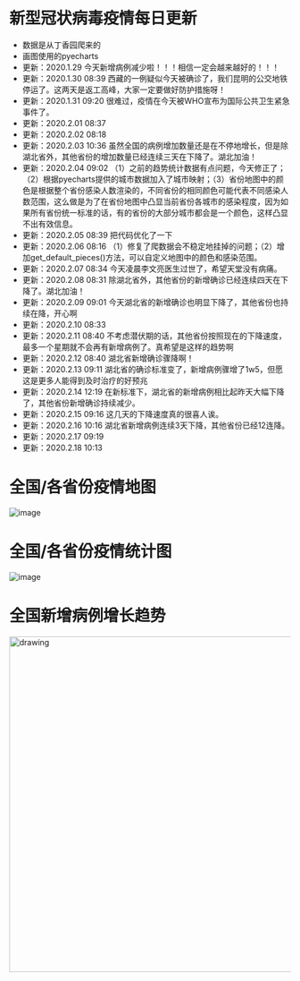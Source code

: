 # 新型冠状病毒疫情每日更新
- 数据是从丁香园爬来的
- 画图使用的pyecharts
- 更新：2020.1.29 今天新增病例减少啦！！！相信一定会越来越好的！！！
- 更新：2020.1.30 08:39 西藏的一例疑似今天被确诊了，我们昆明的公交地铁停运了。这两天是返工高峰，大家一定要做好防护措施呀！
- 更新：2020.1.31 09:20 很难过，疫情在今天被WHO宣布为国际公共卫生紧急事件了。
- 更新：2020.2.01 08:37
- 更新：2020.2.02 08:18
- 更新：2020.2.03 10:36 虽然全国的病例增加数量还是在不停地增长，但是除湖北省外，其他省份的增加数量已经连续三天在下降了。湖北加油！
- 更新：2020.2.04 09:02 （1）之前的趋势统计数据有点问题，今天修正了；（2）根据pyecharts提供的城市数据加入了城市映射；（3）省份地图中的颜色是根据整个省份感染人数渲染的，不同省份的相同颜色可能代表不同感染人数范围，这么做是为了在省份地图中凸显当前省份各城市的感染程度，因为如果所有省份统一标准的话，有的省份的大部分城市都会是一个颜色，这样凸显不出有效信息。
- 更新：2020.2.05 08:39 把代码优化了一下
- 更新：2020.2.06 08:16 （1）修复了爬数据会不稳定地挂掉的问题；（2）增加get_default_pieces()方法，可以自定义地图中的颜色和感染范围。
- 更新：2020.2.07 08:34 今天凌晨李文亮医生过世了，希望天堂没有病痛。
- 更新：2020.2.08 08:31 除湖北省外，其他省份的新增确诊已经连续四天在下降了。湖北加油！
- 更新：2020.2.09 09:01 今天湖北省的新增确诊也明显下降了，其他省份也持续在降，开心啊
- 更新：2020.2.10 08:33
- 更新：2020.2.11 08:40 不考虑潜伏期的话，其他省份按照现在的下降速度，最多一个星期就不会再有新增病例了。真希望是这样的趋势啊
- 更新：2020.2.12 08:40 湖北省新增确诊骤降啊！
- 更新：2020.2.13 09:11 湖北省的确诊标准变了，新增病例骤增了1w5，但愿这是更多人能得到及时治疗的好预兆
- 更新：2020.2.14 12:19 在新标准下，湖北省的新增病例相比起昨天大幅下降了，其他省份新增确诊持续减少。
- 更新：2020.2.15 09:16 这几天的下降速度真的很喜人诶。
- 更新：2020.2.16 10:16 湖北省新增病例连续3天下降，其他省份已经12连降。
- 更新：2020.2.17 09:19
- 更新：2020.2.18 10:13

# 全国/各省份疫情地图
![image](https://github.com/shadow12138/WuHanGanBaDei/blob/master/result/r1.png)

# 全国/各省份疫情统计图
![image](https://github.com/shadow12138/WuHanGanBaDei/blob/master/result/r2.png)

# 全国新增病例增长趋势
<img src="https://github.com/shadow12138/WuHanGanBaDei/blob/master/result/r3.png" alt="drawing" width="600"/>


